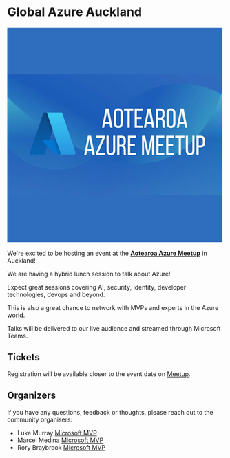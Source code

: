 # Global Azure Auckland

![Global Azure Auckland](logo.png)

We're excited to be hosting an event at the **[Aotearoa Azure Meetup](https://www.meetup.com/auckland-azure-usergroup/)** in Auckland!

We are having a hybrid lunch session to talk about Azure!

Expect great sessions covering AI, security, identity, developer technologies, devops and beyond.

This is also a great chance to network with MVPs and experts in the Azure world.

Talks will be delivered to our live audience and streamed through Microsoft Teams.

## Tickets

Registration will be available closer to the event date on [Meetup](https://www.meetup.com/auckland-azure-usergroup/).

## Organizers

If you have any questions, feedback or thoughts, please reach out to the community organisers:

* Luke Murray [Microsoft MVP](https://mvp.microsoft.com/en-us/PublicProfile/5004796)
* Marcel Medina [Microsoft MVP](https://mvp.microsoft.com/en-us/PublicProfile/5005172)
* Rory Braybrook [Microsoft MVP](https://mvp.microsoft.com/en-us/PublicProfile/5003445)
